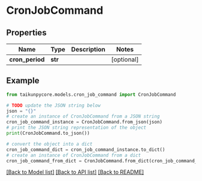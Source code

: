 # CronJobCommand


## Properties

Name | Type | Description | Notes
------------ | ------------- | ------------- | -------------
**cron_period** | **str** |  | [optional] 

## Example

```python
from taikunpycore.models.cron_job_command import CronJobCommand

# TODO update the JSON string below
json = "{}"
# create an instance of CronJobCommand from a JSON string
cron_job_command_instance = CronJobCommand.from_json(json)
# print the JSON string representation of the object
print(CronJobCommand.to_json())

# convert the object into a dict
cron_job_command_dict = cron_job_command_instance.to_dict()
# create an instance of CronJobCommand from a dict
cron_job_command_from_dict = CronJobCommand.from_dict(cron_job_command_dict)
```
[[Back to Model list]](../README.md#documentation-for-models) [[Back to API list]](../README.md#documentation-for-api-endpoints) [[Back to README]](../README.md)


